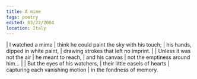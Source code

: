 ```yaml
---
title: A mime
tags: poetry
edited: 03/22/2004
location: Italy
---
```


| I watched a mime
| think he could paint the sky with his touch;
| his hands, dipped in white paint,
| drawing strokes that left no imprint.
|
| Unless it was not the air
| he meant to reach,
| and his canvas
| not the emptiness around him...
|
| But the eyes of his watchers,
| their little easels of hearts
| capturing each vanishing motion
| in the fondness of memory.
